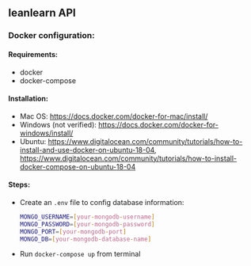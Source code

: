 ## leanlearn API  
### Docker configuration:  
#### Requirements:
 - docker  
 - docker-compose
 
#### Installation: 
 - Mac OS: https://docs.docker.com/docker-for-mac/install/
 - Windows (not verified): https://docs.docker.com/docker-for-windows/install/
 - Ubuntu: https://www.digitalocean.com/community/tutorials/how-to-install-and-use-docker-on-ubuntu-18-04, https://www.digitalocean.com/community/tutorials/how-to-install-docker-compose-on-ubuntu-18-04
#### Steps:
 - Create an `.env` file to config database information:
    ```bash
    MONGO_USERNAME=[your-mongodb-username]
    MONGO_PASSWORD=[your-mongodb-password]
    MONGO_PORT=[your-mongodb-port]
    MONGO_DB=[your-mongodb-database-name]
    ```
- Run `docker-compose up` from terminal
